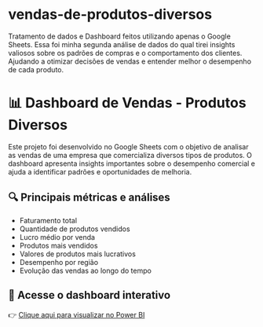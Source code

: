 # vendas-de-produtos-diversos
Tratamento de dados e Dashboard feitos utilizando apenas o Google Sheets. Essa foi minha segunda análise de dados do qual tirei insights valiosos sobre os padrões de compras e o comportamento dos clientes. Ajudando a otimizar decisões de vendas e entender melhor o desempenho de cada produto.

# 📊 Dashboard de Vendas - Produtos Diversos

Este projeto foi desenvolvido no Google Sheets com o objetivo de analisar as vendas de uma empresa que comercializa diversos tipos de produtos. O dashboard apresenta insights importantes sobre o desempenho comercial e ajuda a identificar padrões e oportunidades de melhoria.

## 🔍 Principais métricas e análises

- Faturamento total
- Quantidade de produtos vendidos
- Lucro médio por venda
- Produtos mais vendidos
- Valores de produtos mais lucrativos
- Desempenho por região 
- Evolução das vendas ao longo do tempo


## 🔗 Acesse o dashboard interativo

👉 [Clique aqui para visualizar no Power BI](https://docs.google.com/spreadsheets/d/e/2PACX-1vSWZ8pmzfkIXL5qoFxiA21sP1IX9Guq7qskbz1edBFbwGvo5cLdyQMiAwt7lBH5o9Aj0CnTSF3XKGcA/pubhtml?gid=1114771129&single=true)


